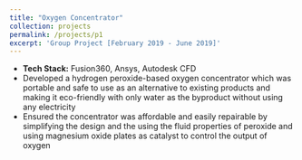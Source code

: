 ```yaml
---
title: "Oxygen Concentrator"
collection: projects
permalink: /projects/p1
excerpt: 'Group Project [February 2019 - June 2019]'
---
```


* <b>Tech Stack:</b> Fusion360, Ansys, Autodesk CFD 
* Developed a hydrogen peroxide-based oxygen concentrator which was portable and safe to use as an alternative 
  to existing products and making it eco-friendly with only water as the byproduct without using any electricity 
* Ensured the concentrator was affordable and easily repairable by simplifying the design and the using the fluid 
  properties of peroxide and using magnesium oxide plates as catalyst to control the output of oxygen